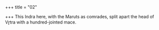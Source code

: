 +++
title = "02"

+++
This Indra here, with the Maruts as comrades, split apart the head  of Vr̥tra
with a hundred-jointed mace.